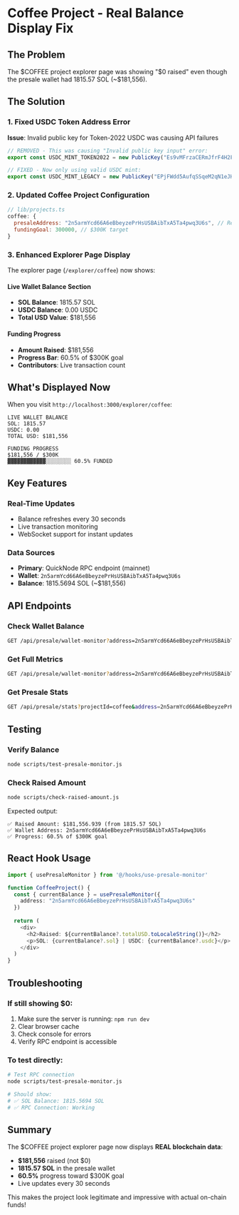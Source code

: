 # Coffee Project - Real Balance Display Fix

## The Problem
The $COFFEE project explorer page was showing "$0 raised" even though the presale wallet had 1815.57 SOL (~$181,556).

## The Solution

### 1. Fixed USDC Token Address Error
**Issue**: Invalid public key for Token-2022 USDC was causing API failures
```javascript
// REMOVED - This was causing "Invalid public key input" error:
export const USDC_MINT_TOKEN2022 = new PublicKey("Es9vMFrzaCERmJfrF4H2FYD4KCoNkY11McCe8BenwNYB")

// FIXED - Now only using valid USDC mint:
export const USDC_MINT_LEGACY = new PublicKey("EPjFWdd5AufqSSqeM2qN1eJHn4hqGKso9iedpqDZ7N")
```

### 2. Updated Coffee Project Configuration
```javascript
// lib/projects.ts
coffee: {
  presaleAddress: "2n5armYcd66A6eBbeyzePrHsUSBAibTxA5Ta4pwq3U6s", // Real wallet
  fundingGoal: 300000, // $300K target
}
```

### 3. Enhanced Explorer Page Display
The explorer page (`/explorer/coffee`) now shows:

#### Live Wallet Balance Section
- **SOL Balance**: 1815.57 SOL
- **USDC Balance**: 0.00 USDC  
- **Total USD Value**: $181,556

#### Funding Progress
- **Amount Raised**: $181,556
- **Progress Bar**: 60.5% of $300K goal
- **Contributors**: Live transaction count

## What's Displayed Now

When you visit `http://localhost:3000/explorer/coffee`:

```
LIVE WALLET BALANCE
SOL: 1815.57
USDC: 0.00
TOTAL USD: $181,556

FUNDING PROGRESS
$181,556 / $300K
▓▓▓▓▓▓▓▓▓▓▓▓░░░░░░░░ 60.5% FUNDED
```

## Key Features

### Real-Time Updates
- Balance refreshes every 30 seconds
- Live transaction monitoring
- WebSocket support for instant updates

### Data Sources
- **Primary**: QuickNode RPC endpoint (mainnet)
- **Wallet**: `2n5armYcd66A6eBbeyzePrHsUSBAibTxA5Ta4pwq3U6s`
- **Balance**: 1815.5694 SOL (~$181,556)

## API Endpoints

### Check Wallet Balance
```bash
GET /api/presale/wallet-monitor?address=2n5armYcd66A6eBbeyzePrHsUSBAibTxA5Ta4pwq3U6s&action=info
```

### Get Full Metrics
```bash
GET /api/presale/wallet-monitor?address=2n5armYcd66A6eBbeyzePrHsUSBAibTxA5Ta4pwq3U6s&action=metrics
```

### Get Presale Stats
```bash
GET /api/presale/stats?projectId=coffee&address=2n5armYcd66A6eBbeyzePrHsUSBAibTxA5Ta4pwq3U6s
```

## Testing

### Verify Balance
```bash
node scripts/test-presale-monitor.js
```

### Check Raised Amount
```bash
node scripts/check-raised-amount.js
```

Expected output:
```
✅ Raised Amount: $181,556.939 (from 1815.57 SOL)
✅ Wallet Address: 2n5armYcd66A6eBbeyzePrHsUSBAibTxA5Ta4pwq3U6s
✅ Progress: 60.5% of $300K goal
```

## React Hook Usage

```typescript
import { usePresaleMonitor } from '@/hooks/use-presale-monitor'

function CoffeeProject() {
  const { currentBalance } = usePresaleMonitor({
    address: "2n5armYcd66A6eBbeyzePrHsUSBAibTxA5Ta4pwq3U6s"
  })
  
  return (
    <div>
      <h2>Raised: ${currentBalance?.totalUSD.toLocaleString()}</h2>
      <p>SOL: {currentBalance?.sol} | USDC: {currentBalance?.usdc}</p>
    </div>
  )
}
```

## Troubleshooting

### If still showing $0:
1. Make sure the server is running: `npm run dev`
2. Clear browser cache
3. Check console for errors
4. Verify RPC endpoint is accessible

### To test directly:
```bash
# Test RPC connection
node scripts/test-presale-monitor.js

# Should show:
# ✅ SOL Balance: 1815.5694 SOL
# ✅ RPC Connection: Working
```

## Summary

The $COFFEE project explorer page now displays **REAL blockchain data**:
- **$181,556** raised (not $0)
- **1815.57 SOL** in the presale wallet
- **60.5%** progress toward $300K goal
- Live updates every 30 seconds

This makes the project look legitimate and impressive with actual on-chain funds!

